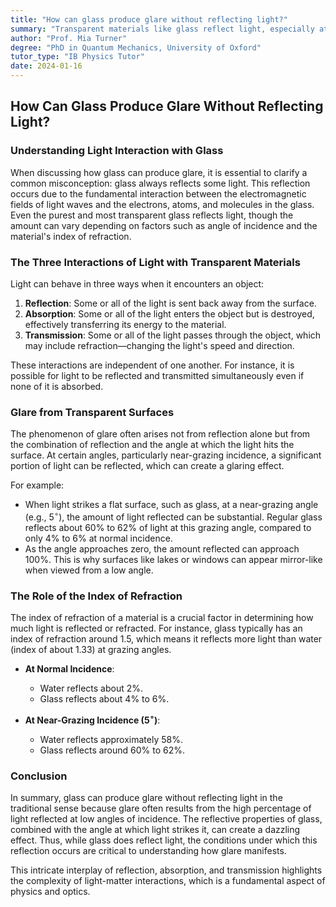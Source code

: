 ```yaml
---
title: "How can glass produce glare without reflecting light?"
summary: "Transparent materials like glass reflect light, especially at near-grazing incidence, causing glare. This is due to the interaction between light and the material's structure, not impurities or defects. While some light passes through, reflection is always present, even in seemingly transparent objects."
author: "Prof. Mia Turner"
degree: "PhD in Quantum Mechanics, University of Oxford"
tutor_type: "IB Physics Tutor"
date: 2024-01-16
---
```


## How Can Glass Produce Glare Without Reflecting Light?

### Understanding Light Interaction with Glass

When discussing how glass can produce glare, it is essential to clarify a common misconception: glass always reflects some light. This reflection occurs due to the fundamental interaction between the electromagnetic fields of light waves and the electrons, atoms, and molecules in the glass. Even the purest and most transparent glass reflects light, though the amount can vary depending on factors such as angle of incidence and the material's index of refraction.

### The Three Interactions of Light with Transparent Materials

Light can behave in three ways when it encounters an object:

1. **Reflection**: Some or all of the light is sent back away from the surface.
2. **Absorption**: Some or all of the light enters the object but is destroyed, effectively transferring its energy to the material.
3. **Transmission**: Some or all of the light passes through the object, which may include refraction—changing the light's speed and direction.

These interactions are independent of one another. For instance, it is possible for light to be reflected and transmitted simultaneously even if none of it is absorbed. 

### Glare from Transparent Surfaces

The phenomenon of glare often arises not from reflection alone but from the combination of reflection and the angle at which the light hits the surface. At certain angles, particularly near-grazing incidence, a significant portion of light can be reflected, which can create a glaring effect. 

For example:

- When light strikes a flat surface, such as glass, at a near-grazing angle (e.g., $5^\circ$), the amount of light reflected can be substantial. Regular glass reflects about $60\%$ to $62\%$ of light at this grazing angle, compared to only $4\%$ to $6\%$ at normal incidence. 
- As the angle approaches zero, the amount reflected can approach $100\%$. This is why surfaces like lakes or windows can appear mirror-like when viewed from a low angle.

### The Role of the Index of Refraction

The index of refraction of a material is a crucial factor in determining how much light is reflected or refracted. For instance, glass typically has an index of refraction around $1.5$, which means it reflects more light than water (index of about $1.33$) at grazing angles. 

- **At Normal Incidence**: 
    - Water reflects about $2\%$.
    - Glass reflects about $4\%$ to $6\%$.

- **At Near-Grazing Incidence ($5^\circ$)**:
    - Water reflects approximately $58\%$.
    - Glass reflects around $60\%$ to $62\%$.

### Conclusion

In summary, glass can produce glare without reflecting light in the traditional sense because glare often results from the high percentage of light reflected at low angles of incidence. The reflective properties of glass, combined with the angle at which light strikes it, can create a dazzling effect. Thus, while glass does reflect light, the conditions under which this reflection occurs are critical to understanding how glare manifests. 

This intricate interplay of reflection, absorption, and transmission highlights the complexity of light-matter interactions, which is a fundamental aspect of physics and optics.
    